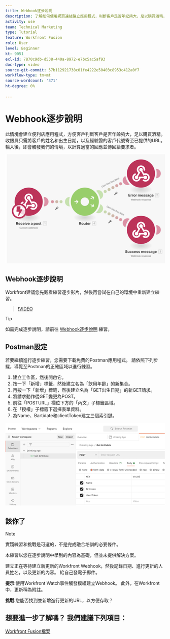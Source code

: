 ```yaml
---
title: Webhook逐步說明
description: 了解如何使用網頁連結建立應用程式，判斷客戶是否年紀夠大，足以購買酒精，全部在 [!DNL Adobe Workfront Fusion].
activity: use
team: Technical Marketing
type: Tutorial
feature: Workfront Fusion
role: User
level: Beginner
kt: 9051
exl-id: 7870c9db-d538-440a-8972-e7bc5ac5af93
doc-type: video
source-git-commit: 57b112921738c01fe4222e50403c8953c412a0f7
workflow-type: tm+mt
source-wordcount: '371'
ht-degree: 0%

---
```


# Webhook逐步說明

此情境會建立便利店應用程式，方便客戶判斷客戶是否年齡夠大，足以購買酒精。 收銀員只需將客戶的姓名和出生日期，以及經驗證的客戶代號寄至已提供的URL。 輸入後，即會觸發我們的情境，以計算適當的回應並傳回給要求者。

![使用開關模組的影像](assets/beyond-basic-modules-5.png)

## Webhook逐步說明

Workfront建議您先觀看練習逐步影片，然後再嘗試在自己的環境中重新建立練習。

>[!VIDEO](https://video.tv.adobe.com/v/335292/?quality=12&learn=on)

>[!TIP]
>
>如需完成逐步說明，請前往 [Webhook逐步說明](https://experienceleague.adobe.com/docs/workfront-learn/tutorials-workfront/fusion/exercises/webhooks.html?lang=en) 練習。

## Postman設定

若要繼續進行逐步練習，您需要下載免費的Postman應用程式。 請依照下列步驟，導覽至Postman的正確區域以進行練習。

1. 建立工作區，然後開啟它。
1. 按一下「新增」標籤，然後建立名為「飲用年齡」的新集合。
1. 再按一下「新增」標籤，然後建立名為「GET出生日期」的新GET請求。
1. 將請求動作從GET變更為POST。
1. 前往「POSTURL」欄位下方的「內文」子標籤區域。
1. 在「授權」子標籤下選擇表單資料。
1. 為Name、Bartidate和clientToken建立三個索引鍵。

![使用開關模組的影像](assets/beyond-basic-modules-6.png)

## 該你了

>[!NOTE]
>
>實踐練習和挑戰是可選的，不是完成融合培訓的必要條件。

本練習以您在逐步說明中學到的內容為基礎，但並未提供解決方案。

建立正在等待建立新更新的Workfront Webhook，然後記錄日期、進行更新的人員姓名，以及更新的內容。 給自己發電子郵件。

**提示**:使用Workfront Watch事件觸發模組建立Webhook。 此外，在Workfront中，更新稱為附註。

**挑戰**:您能否找到並新增進行更新的URL，以方便存取？


## 想要進一步了解嗎？ 我們建議下列項目：

[Workfront Fusion檔案](https://experienceleague.adobe.com/docs/workfront/using/adobe-workfront-fusion/workfront-fusion-2.html?lang=en)
